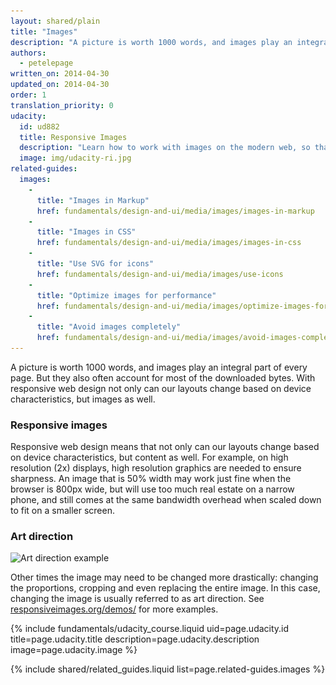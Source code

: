 ```yaml
---
layout: shared/plain
title: "Images"
description: "A picture is worth 1000 words, and images play an integral part of every page. But they also often account for most of the downloaded bytes.  With Responsive web design not only can our layouts change based on device characteristics, but images as well."
authors:
  - petelepage
written_on: 2014-04-30
updated_on: 2014-04-30
order: 1
translation_priority: 0
udacity:
  id: ud882
  title: Responsive Images
  description: "Learn how to work with images on the modern web, so that your images look great and load quickly on any device and pick up a range of skills and techniques to smoothly integrate responsive images into your development workflow."
  image: img/udacity-ri.jpg
related-guides:
  images:
    -
      title: "Images in Markup"
      href: fundamentals/design-and-ui/media/images/images-in-markup
    -
      title: "Images in CSS"
      href: fundamentals/design-and-ui/media/images/images-in-css
    -
      title: "Use SVG for icons"
      href: fundamentals/design-and-ui/media/images/use-icons
    -
      title: "Optimize images for performance"
      href: fundamentals/design-and-ui/media/images/optimize-images-for-performance
    -
      title: "Avoid images completely"
      href: fundamentals/design-and-ui/media/images/avoid-images-completely
---
```


<p class="intro">
  A picture is worth 1000 words, and images play an integral part of every page. But they also often account for most of the downloaded bytes.  With responsive web design not only can our layouts change based on device characteristics, but images as well.
</p>

### Responsive images

Responsive web design means that not only can our layouts change based on device
characteristics, but content as well.  For example, on high resolution (2x)
displays, high resolution graphics are needed to ensure sharpness.  An image
that  is 50% width may work just fine when the browser is 800px wide, but will
use too much real estate on a narrow phone, and still comes at the same
bandwidth overhead when scaled down to fit on a smaller screen.

### Art direction

<img src="img/art-direction.png" alt="Art direction example"
srcset="img/art-direction.png 1x, img/art-direction-2x.png 2x">

Other times the image may need to be changed more drastically: changing the
proportions, cropping and even replacing the entire image.  In this case,
changing the image is usually referred to as art direction.  See
[responsiveimages.org/demos/](http://responsiveimages.org/demos/) for more
examples.

{% include fundamentals/udacity_course.liquid uid=page.udacity.id title=page.udacity.title description=page.udacity.description image=page.udacity.image %}


{% include shared/related_guides.liquid list=page.related-guides.images %}
